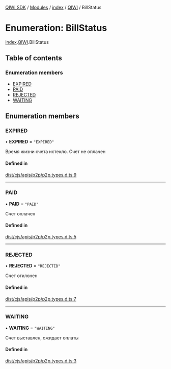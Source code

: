 [QIWI SDK](../README.md) / [Modules](../modules.md) / [index](../modules/index.md) / [QIWI](../modules/index.QIWI.md) / BillStatus

# Enumeration: BillStatus

[index](../modules/index.md).[QIWI](../modules/index.QIWI.md).BillStatus

## Table of contents

### Enumeration members

- [EXPIRED](index.QIWI.BillStatus.md#expired)
- [PAID](index.QIWI.BillStatus.md#paid)
- [REJECTED](index.QIWI.BillStatus.md#rejected)
- [WAITING](index.QIWI.BillStatus.md#waiting)

## Enumeration members

### EXPIRED

• **EXPIRED** = `"EXPIRED"`

Время жизни счета истекло. Счет не оплачен

#### Defined in

[dist/cjs/apis/p2p/p2p.types.d.ts:9](https://github.com/AlexXanderGrib/node-qiwi-sdk/blob/87e5174/dist/cjs/apis/p2p/p2p.types.d.ts#L9)

___

### PAID

• **PAID** = `"PAID"`

Счет оплачен

#### Defined in

[dist/cjs/apis/p2p/p2p.types.d.ts:5](https://github.com/AlexXanderGrib/node-qiwi-sdk/blob/87e5174/dist/cjs/apis/p2p/p2p.types.d.ts#L5)

___

### REJECTED

• **REJECTED** = `"REJECTED"`

Счет отклонен

#### Defined in

[dist/cjs/apis/p2p/p2p.types.d.ts:7](https://github.com/AlexXanderGrib/node-qiwi-sdk/blob/87e5174/dist/cjs/apis/p2p/p2p.types.d.ts#L7)

___

### WAITING

• **WAITING** = `"WAITING"`

Счет выставлен, ожидает оплаты

#### Defined in

[dist/cjs/apis/p2p/p2p.types.d.ts:3](https://github.com/AlexXanderGrib/node-qiwi-sdk/blob/87e5174/dist/cjs/apis/p2p/p2p.types.d.ts#L3)
